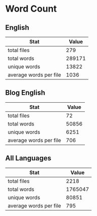 # Word Count

## English

Stat | Value
---- | -----
total files | 279
total words | 289171
unique words | 13822
average words per file | 1036

## Blog English

Stat | Value
---- | -----
total files | 72
total words | 50856
unique words | 6251
average words per file | 706

## All Languages

Stat | Value
---- | -----
total files | 2218
total words | 1765047
unique words | 80851
average words per file | 795
